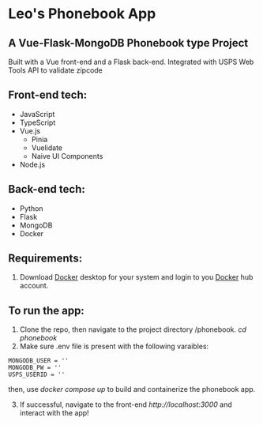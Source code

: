 # Leo's Phonebook App
## A Vue-Flask-MongoDB Phonebook type Project
Built with a Vue front-end and a Flask back-end. Integrated with USPS Web Tools API to validate zipcode

## Front-end tech:
- JavaScript
- TypeScript
- Vue.js
  - Pinia
  - Vuelidate
  - Naive UI Components
- Node.js

## Back-end tech:
- Python
- Flask
- MongoDB
- Docker

## Requirements:
1. Download [Docker](https://docs.docker.com/desktop/) desktop for your system and login to you [Docker](https://hub.docker.com) hub account.


## To run the app:
1. Clone the repo, then navigate to the project directory /phonebook.
*cd phonebook*
2. Make sure .env file is present with the following varaibles:
```
MONGODB_USER = ''
MONGODB_PW = ''
USPS_USERID = ''
```
then, use *docker compose up* to build and containerize the phonebook app.

3. If successful, navigate to the front-end *http://localhost:3000* and interact with the app!
